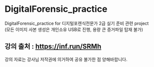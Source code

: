 # DigitalForensic_practice
DigitalForensic_practice for 디지털포렌식전문가 2급 실기 준비 관련 project<br>
(모든 이미지 사본 생성은 개인소유 USB로 진행, 용량 큰 증거파일 탑재 불가)<br>

## 강의 출처 : https://inf.run/SRMh
강의 자료는 강사님 저작권에 의거하여 공유 불가한 점 양해바랍니다.